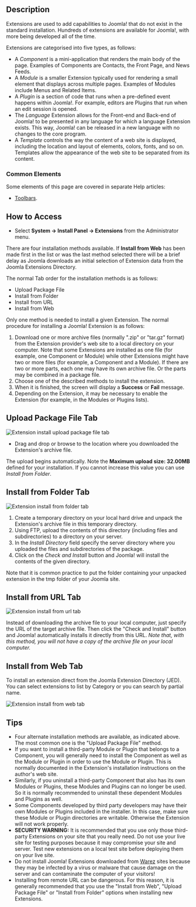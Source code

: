<!-- Filename: Help4.x:Extensions:_Install / Display title: Extensions: Install -->

## Description

Extensions are used to add capabilities to Joomla! that do not exist in
the standard installation. Hundreds of extensions are available for Joomla!,
with more being developed all of the time.

Extensions are categorised into five types, as follows:

- A *Component* is a mini-application that renders the main body of the
  page. Examples of Components are Contacts, the Front Page, and News
  Feeds.
- A *Module* is a smaller Extension typically used for rendering a small
  element that displays across multiple pages. Examples of Modules
  include Menus and Related Items.
- A *Plugin* is a section of code that runs when a pre-defined event
  happens within Joomla!. For example, editors are Plugins that run when
  an edit session is opened.
- The *Language* Extension allows for the Front-end and Back-end of
  Joomla! to be presented in any language for which a language Extension
  exists. This way, Joomla! can be released in a new language with no
  changes to the core program.
- A *Template* controls the way the content of a web site is displayed,
  including the location and layout of elements, colors, fonts, and so
  on. Templates allow the appearance of the web site to be separated
  from its content.

### Common Elements

Some elements of this page are covered in separate Help
articles:

* [Toolbars](jdocmanual?article=help/common-elements/toolbars).

## How to Access

- Select **System → Install Panel → Extensions** from the
  Administrator menu.

There are four installation methods available. If **Install from Web** has
been made first in the list or was the last method selected there will be a
brief delay as Joomla downloads an initial selection of Extension data from
the Joomla Extensions Directory.

The normal Tab order for the installation methods is as follows:

* Upload Package File
* Install from Folder
* Install from URL
* Install from Web

Only one method is needed to install a given Extension. The normal procedure
for installing a Joomla! Extension is as follows:

1.  Download one or more archive files (normally ".zip" or "tar.gz"
    format) from the Extension provider's web site to a local directory
    on your computer. Note that some Extensions are installed as one
    file (for example, one Component or Module) while other Extensions
    might have two or more files (for example, a Component and a
    Module). If there are two or more parts, each one may have its own
    archive file. Or the parts may be combined in a package file.
2.  Choose one of the described methods to install the extension.
3.  When it is finished, the screen will display a **Success** or **Fail**
    message.
4.  Depending on the Extension, it may be necessary to enable the
    Extension (for example, in the Modules or Plugins lists).

## Upload Package File Tab

![Extension install upload package file tab](../../../en/images/extensions/install-upload-package-file.png)

- Drag and drop or browse to the location where you downloaded the
  Extension's archive file.

The upload begins automatically. Note the **Maximum upload size: 32.00MB**
defined for your installation. If you cannot increase this value you can use
*Install from Folder*.

## Install from Folder Tab

![Extension install from folder tab](../../../en/images/extensions/install-from-folder.png)

1.  Create a temporary directory on your local hard drive and unpack the
    Extension's archive file in this temporary directory.
2.  Using FTP, upload the contents of this directory (including files
    and subdirectories) to a directory on your server.
3.  In the *Install Directory* field specify the server directory where
    you uploaded the files and subdirectories of the package.
4.  Click on the *Check and Install* button and Joomla! will install the
    contents of the given directory.

Note that it is common practice to put the folder containing your
unpacked extension in the tmp folder of your Joomla site.

## Install from URL Tab

![Extension install from url tab](../../../en/images/extensions/install-from-url.png)

Instead of downloading the archive file to your local computer, just
specify the URL of the target archive file. Then click the "Check and
Install" button and Joomla! automatically installs it directly from this
URL. *Note that, with this method, you will not have a copy of the
archive file on your local computer.*

## Install from Web Tab

To install an extension direct from the Joomla Extension
Directory (JED). You can select extensions to list by Category or you
can search by partial name.

![Extension install from web tab](../../../en/images/extensions/install-from-web.png)

## Tips

- Four alternate installation methods are available, as indicated above.
  The most common one is the "Upload Package File" method.
- If you want to install a third-party Module or Plugin that belongs to
  a Component, you will generally need to install the Component as well
  as the Module or Plugin in order to use the Module or Plugin. This is
  normally documented in the Extension's installation instructions on
  the author's web site.
- Similarly, if you uninstall a third-party Component that also has its
  own Modules or Plugins, these Modules and Plugins can no longer be
  used. So it is normally recommended to uninstall these dependent
  Modules and Plugins as well.
- Some Components developed by third party developers may have their own
  Modules or Plugins included in the installer. In this case, make sure
  these Module or Plugin directories are writable. Otherwise the
  Extension will not work properly.
- **SECURITY WARNING:** It is recommended that you use only those
  third-party Extensions on your site that you really need. Do not use
  your live site for testing purposes because it may compromise your
  site and server. Test new extensions on a local test site before
  deploying them on your live site.
- Do not install Joomla! Extensions downloaded from
  [Warez](https://en.wikipedia.org/wiki/Warez) sites because
  they may be infected by a virus or malware that cause damage on the
  server and can contaminate the computer of your visitors!
- Installing from remote URL can be dangerous. For this reason, it is
  generally recommended that you use the "Install from Web", "Upload
  Package File" or "Install from Folder" options when installing new
  Extensions.
